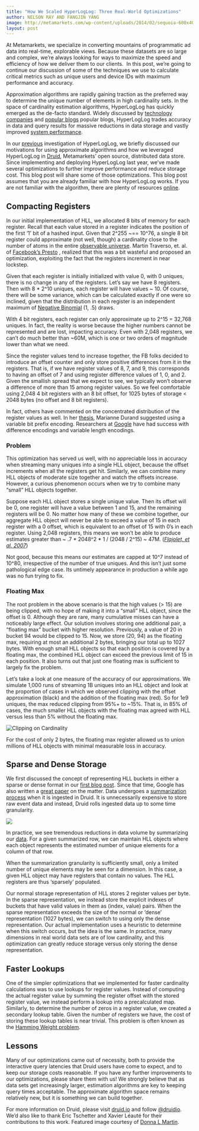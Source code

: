 ```yaml
---
title: "How We Scaled HyperLogLog: Three Real-World Optimizations"
author: NELSON RAY AND FANGJIN YANG
image: http://metamarkets.com/wp-content/uploads/2014/02/sequoia-600x400.jpg
layout: post
---
```


At Metamarkets, we specialize in converting mountains of programmatic ad data
into real-time, explorable views. Because these datasets are so large and
complex, we’re always looking for ways to maximize the speed and efficiency of
how we deliver them to our clients.  In this post, we’re going to continue our
discussion of some of the techniques we use to calculate critical metrics such
as unique users and device IDs with maximum performance and accuracy.

Approximation algorithms are rapidly gaining traction as the preferred way to
determine the unique number of elements in high cardinality sets. In the space
of cardinality estimation algorithms, HyperLogLog has quickly emerged as the
de-facto standard. Widely discussed by [technology companies][pub40671] and
[popular blogs][highscalability-count] popular blogs, HyperLogLog trades
accuracy in data and query results for massive reductions in data storage and
vastly improved [system performance][strata-talk].

In our [previous][previous-hll-post] investigation of HyperLogLog, we briefly
discussed our motivations for using approximate algorithms and how we leveraged
HyperLogLog in [Druid][druid], Metamarkets’ open source, distributed data
store.  Since implementing and deploying HyperLogLog last year, we’ve made
several optimizations to further improve performance and reduce storage cost.
This blog post will share some of those optimizations. This blog post assumes
that you are already familiar with how HyperLogLog works. If you are not
familiar with the algorithm, there are plenty of resources [online][flajolet].

## Compacting Registers

In our initial implementation of HLL, we allocated 8 bits of memory for each
register. Recall that each value stored in a register indicates the position of
the first ‘1’ bit of a hashed input. Given that 2^255 ~== 10^76, a single 8 bit
register could approximate (not well, though) a cardinality close to the number
of atoms in the entire [observable universe][atoms-in-the-universe]. Martin
Traverso, et. al. of [Facebook’s Presto][presto] , realized that this was a bit
wasteful and proposed an optimization, exploiting the fact that the registers
increment in near lockstep.

Given that each register is initially initialized with value 0, with 0 uniques,
there is no change in any of the registers. Let’s say we have 8 registers. Then
with 8 * 2^10 uniques, each register will have values ~ 10. Of course, there
will be some variance, which can be calculated exactly if one were so inclined,
given that the distribution in each register is an independent maximum of
[Negative Binomial][negative-binomial] (1, .5) draws.

With 4 bit registers, each register can only approximate up to 2^15 = 32,768
uniques. In fact, the reality is worse because the higher numbers cannot be
represented and are lost, impacting accuracy. Even with 2,048 registers, we
can’t do much better than ~60M, which is one or two orders of magnitude lower
than what we need.

Since the register values tend to increase together, the FB folks decided to
introduce an offset counter and only store positive differences from it in the
registers. That is, if we have register values of 8, 7, and 9, this corresponds
to having an offset of 7 and using register difference values of 1, 0, and 2.
Given the smallish spread that we expect to see, we typically won’t observe a
difference of more than 15 among register values. So we feel comfortable using
2,048 4 bit registers with an 8 bit offset, for 1025 bytes of storage &lt; 2048
bytes (no offset and 8 bit registers).

In fact, others have commented on the concentrated distribution of the register
values as well. In her [thesis][durand-thesis], Marianne Durand suggested using
a variable bit prefix encoding. Researchers at [Google][google-40671] have had
success with difference encodings and variable length encodings.

### Problem

This optimization has served us well, with no appreciable loss in accuracy when
streaming many uniques into a single HLL object, because the offset increments
when all the registers get hit. Similarly, we can combine many HLL objects of
moderate size together and watch the offsets increase. However, a curious
phenomenon occurs when we try to combine many “small” HLL objects together.

Suppose each HLL object stores a single unique value. Then its offset will be
0, one register will have a value between 1 and 15, and the remaining registers
will be 0. No matter how many of these we combine together, our aggregate HLL
object will never be able to exceed a value of 15 in each register with a 0
offset, which is equivalent to an offset of 15 with 0’s in each register. Using
2,048 registers, this means we won’t be able to produce estimates greater than
~ .7 * 2048^2 * 1 / (2048 / 2^15) ~ 47M. ([*Flajolet, et al. 2007*][flajolet])

Not good, because this means our estimates are capped at 10^7 instead of 10^80,
irrespective of the number of true uniques. And this isn’t just some
pathological edge case. Its untimely appearance in production a while ago was
no fun trying to fix.

### Floating Max

The root problem in the above scenario is that the high values (&gt; 15) are
being clipped, with no hope of making it into a “small” HLL object, since the
offset is 0. Although they are rare, many cumulative misses can have a
noticeably large effect. Our solution involves storing one additional pair, a
“floating max” bucket with higher resolution. Previously, a value of 20 in
bucket 94 would be clipped to 15. Now, we store (20, 94) as the floating max,
requiring at most an additional 2 bytes, bringing our total up to 1027 bytes.
With enough small HLL objects so that each position is covered by a floating
max, the combined HLL object can exceed the previous limit of 15 in each
position. It also turns out that just one floating max is sufficient to largely
fix the problem.

Let’s take a look at one measure of the accuracy of our approximations. We
simulate 1,000 runs of streaming 1B uniques into an HLL object and look at the
proportion of cases in which we observed clipping with the offset approximation
(black) and the addition of the floating max (red). So for 1e9 uniques, the max
reduced clipping from 95%+ to ~15%. That is, in 85% of cases, the much smaller
HLL objects with the floating max agreed with HLL versus less than 5% without
the floating max.

![Clipping on Cardinality](http://metamarkets.com/wp-content/uploads/2014/02/FJblogpost-600x560.png "Clipping on Cardinality")

For the cost of only 2 bytes, the floating max register allowed us to union
millions of HLL objects with minimal measurable loss in accuracy.

## Sparse and Dense Storage

We first discussed the concept of representing HLL buckets in either a sparse
or dense format in our [first blog post][previous-hll-post]. Since that time,
Google has also written a [great paper][pub40671] on the matter. Data undergoes
a [summarization process][druid-part-deux] when it is ingested in Druid. It is
unnecessarily expensive to store raw event data and instead, Druid rolls
ingested data up to some time granularity.

![](https://lh6.googleusercontent.com/O2YefUQdRdmCTXzh6xdxthD0VJY0Vq96DTXkhhPVAL_JXaJ1JuAWfFaxZDSmf9NDZgrmHS61RMFLqivacqsOw7evy1Ff73KNb1MdjoLchpCwc-YE8d9eCLiAAA)

In practice, we see tremendous reductions in data volume by summarizing our
[data][strata-talk]. For a given summarized row, we can maintain HLL objects
where each object represents the estimated number of unique elements for a
column of that row.

When the summarization granularity is sufficiently small, only a limited number
of unique elements may be seen for a dimension. In this case, a given HLL
object may have registers that contain no values. The HLL registers are thus
‘sparsely’ populated.

Our normal storage representation of HLL stores 2 register values per byte. In
the sparse representation, we instead store the explicit indexes of buckets
that have valid values in them as (index, value) pairs. When the sparse
representation exceeds the size of the normal or ‘dense’ representation (1027
bytes), we can switch to using only the dense representation. Our actual
implementation uses a heuristic to determine when this switch occurs, but the
idea is the same. In practice, many dimensions in real world data sets are of
low cardinality, and this optimization can greatly reduce storage versus only
storing the dense representation.

## Faster Lookups

One of the simpler optimizations that we implemented for faster cardinality
calculations was to use lookups for register values. Instead of computing the
actual register value by summing the register offset with the stored register
value, we instead perform a lookup into a precalculated map. Similarly, to
determine the number of zeros in a register value, we created a secondary
lookup table. Given the number of registers we have, the cost of storing these
lookup tables is near trivial. This problem is often known as the [Hamming
Weight problem][hamming-weight].

## Lessons

Many of our optimizations came out of necessity, both to provide the
interactive query latencies that Druid users have come to expect, and to keep
our storage costs reasonable. If you have any further improvements to our
optimizations, please share them with us! We strongly believe that as data sets
get increasingly larger, estimation algorithms are key to keeping query times
acceptable. The approximate algorithm space remains relatively new, but it is
something we can build together.

For more information on Druid, please visit [druid.io][druid] and follow
[@druidio][twitter]. We’d also like to thank Eric Tschetter and Xavier Léauté
for their contributions to this work.  Featured image courtesy of [Donna L
Martin][image-credits].

[druid]: http://druid.io/
[twitter]: https://twitter.com/druidio
[pub40671]: http://research.google.com/pubs/pub40671.html
[highscalability-count]: http://highscalability.com/blog/2012/4/5/big-data-counting-how-to-count-a-billion-distinct-objects-us.html
[flajolet]: http://algo.inria.fr/flajolet/Publications/FlFuGaMe07.pdf
[previous-hll-post]: http://metamarkets.com/2012/fast-cheap-and-98-right-cardinality-estimation-for-big-data
[atoms-in-the-universe]: http://www.universetoday.com/36302/atoms-in-the-universe/
[presto]: https://www.facebook.com/notes/facebook-engineering/presto-interacting-with-petabytes-of-data-at-facebook/10151786197628920
[negative-binomial]: http://en.wikipedia.org/wiki/Negative_binomial_distribution
[durand-thesis]: http://algo.inria.fr/durand/Articles/these.ps
[google-40671]: http://static.googleusercontent.com/media/research.google.com/en/us/pubs/archive/40671.pdf
[strata-talk]: http://strataconf.com/stratany2013/public/schedule/detail/30045
[druid-part-deux]: http://druid.io/blog/2011/05/20/druid-part-deux.html
[hamming-weight]: http://en.wikipedia.org/wiki/Hamming_weight
[image-credits]: http://donasdays.blogspot.com/2012/10/are-you-sprinter-or-long-distance-runner.html
